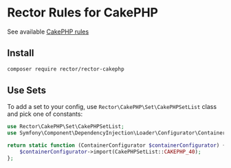 # Rector Rules for CakePHP

See available [CakePHP rules](/docs/rector_rules_overview.md)

## Install

```bash
composer require rector/rector-cakephp
```

## Use Sets

To add a set to your config, use `Rector\CakePHP\Set\CakePHPSetList` class and pick one of constants:

```php
use Rector\CakePHP\Set\CakePHPSetList;
use Symfony\Component\DependencyInjection\Loader\Configurator\ContainerConfigurator;

return static function (ContainerConfigurator $containerConfigurator) {
    $containerConfigurator->import(CakePHPSetList::CAKEPHP_40);
};
```
